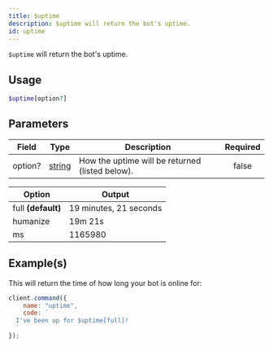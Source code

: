 ```yaml
---
title: $uptime
description: $uptime will return the bot's uptime.
id: uptime
---
```


`$uptime` will return the bot's uptime.

## Usage

```php
$uptime[option?]
```

## Parameters

| Field   | Type                                                                                              | Description                                     | Required |
| ------- | ------------------------------------------------------------------------------------------------- | ----------------------------------------------- | :------: |
| option? | [string](https://developer.mozilla.org/en-US/docs/Web/JavaScript/Reference/Global_Objects/String) | How the uptime will be returned (listed below). |  false   |

| Option             | Output                 |
| ------------------ | ---------------------- |
| full **(default)** | 19 minutes, 21 seconds |
| humanize           | 19m 21s                |
| ms                 | 1165980                |

## Example(s)

This will return the time of how long your bot is online for:

```javascript
client.command({
    name: "uptime",
    code: `
  I've been up for $uptime[full]!
  `
});
```
